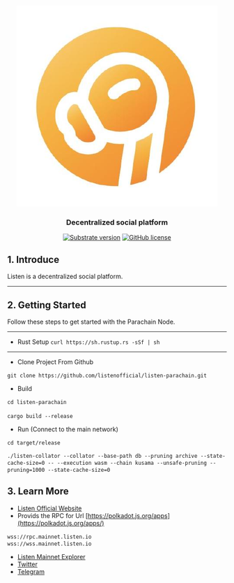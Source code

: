 <p align="center">
  <img src="docs/listen-logo.jpeg?raw=true" alt="image"/>
</p>

<h3 align="center">Decentralized social platform</h3>

<div align="center">


[![Substrate version](https://img.shields.io/badge/Substrate-3.0.0-brightgreen?logo=Parity%20Substrate)](https://substrate.dev/)
[![GitHub license](https://img.shields.io/badge/license-MIT%2FApache2-blue)](LICENSE)

</div>

## 1. Introduce
Listen is a decentralized social platform.

***
## 2. Getting Started
Follow these steps to get started with the Parachain Node.
***
* Rust Setup
`curl https://sh.rustup.rs -sSf | sh`
***
* Clone Project From Github
```buildoutcfg
git clone https://github.com/listenofficial/listen-parachain.git
```
* Build
```buildoutcfg
cd listen-parachain

cargo build --release
```


* Run (Connect to the main network)
```buildoutcfg
cd target/release
```
```buildoutcfg
./listen-collator --collator --base-path db --pruning archive --state-cache-size=0 -- --execution wasm --chain kusama --unsafe-pruning --pruning=1000 --state-cache-size=0
```
## 3. Learn More
* [Listen Official Website](https://listen.io)
* Provids the RPC for Url [https://polkadot.js.org/apps](https://polkadot.js.org/apps/)
```buildoutcfg
wss://rpc.mainnet.listen.io
wss://wss.mainnet.listen.io
```
* [Listen Mainnet Explorer](https://scan.listen.io)
* [Twitter](https://twitter.com/Listen_io)
* [Telegram](https://t.me/listengroup)








